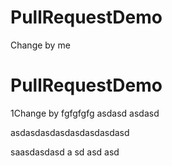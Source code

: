 # PullRequestDemo

Change by me
# PullRequestDemo

1Change by fgfgfgfg
asdasd
asdasd

asdasdasdasdasdasdasdasd

saasdasdasd
a
sd
asd
asd
